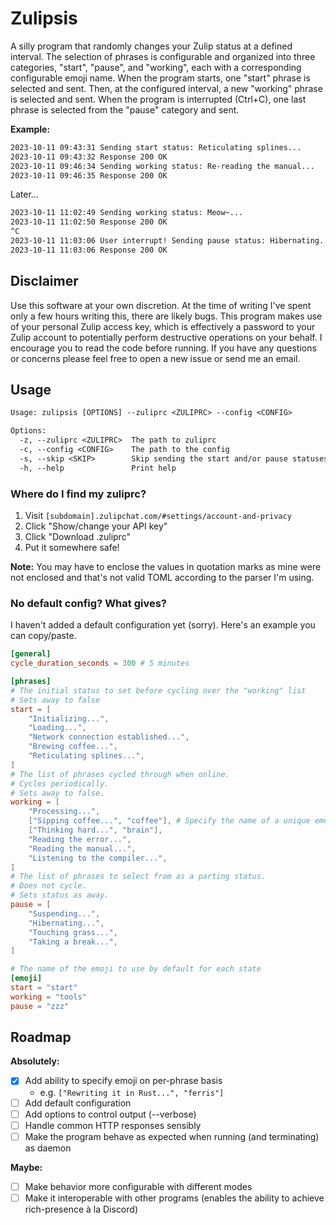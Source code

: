 # Zulipsis

A silly program that randomly changes your Zulip status at a defined interval. The selection of phrases is configurable and organized into three categories, "start", "pause", and "working", each with a corresponding configurable emoji name. When the program starts, one "start" phrase is selected and sent. Then, at the configured interval, a new "working" phrase is selected and sent. When the program is interrupted (Ctrl+C), one last phrase is selected from the "pause" category and sent.

**Example:**

``` txt
2023-10-11 09:43:31 Sending start status: Reticulating splines...
2023-10-11 09:43:32 Response 200 OK
2023-10-11 09:46:34 Sending working status: Re-reading the manual...
2023-10-11 09:46:35 Response 200 OK
```
Later...
``` txt
2023-10-11 11:02:49 Sending working status: Meow~...
2023-10-11 11:02:50 Response 200 OK
^C
2023-10-11 11:03:06 User interrupt! Sending pause status: Hibernating...
2023-10-11 11:03:06 Response 200 OK
```

## Disclaimer
Use this software at your own discretion. At the time of writing I've spent only a few hours writing this, there are likely bugs. This program makes use of your personal Zulip access key, which is effectively a password to your Zulip account to potentially perform destructive operations on your behalf. I encourage you to read the code before running. If you have any questions or concerns please feel free to open a new issue or send me an email.

## Usage

``` txt
Usage: zulipsis [OPTIONS] --zuliprc <ZULIPRC> --config <CONFIG>

Options:
  -z, --zuliprc <ZULIPRC>  The path to zuliprc
  -c, --config <CONFIG>    The path to the config
  -s, --skip <SKIP>        Skip sending the start and/or pause statuses [possible values: start, pause, both]
  -h, --help               Print help
  ```

### Where do I find my zuliprc?

1. Visit `[subdomain].zulipchat.com/#settings/account-and-privacy` 
2. Click "Show/change your API key"
3. Click "Download .zuliprc"
4. Put it somewhere safe!

**Note:** You may have to enclose the values in quotation marks as mine were not enclosed and that's not valid TOML according to the parser I'm using.

### No default config? What gives?

I haven't added a default configuration yet (sorry). Here's an example you can copy/paste.

``` toml
[general]
cycle_duration_seconds = 300 # 5 minutes

[phrases]
# The initial status to set before cycling over the "working" list
# Sets away to false
start = [
	"Initializing...",
	"Loading...",
	"Network connection established...",
	"Brewing coffee...",
	"Reticulating splines...",
]
# The list of phrases cycled through when online.
# Cycles periodically.
# Sets away to false.
working = [
	"Processing...",
	["Sipping coffee...", "coffee"], # Specify the name of a unique emoji for any phrase like this.
	["Thinking hard...", "brain"],
	"Reading the error...",
	"Reading the manual...",
    "Listening to the compiler...",
]
# The list of phrases to select from as a parting status.
# Does not cycle.
# Sets status as away.
pause = [
	"Suspending...",
	"Hibernating...",
	"Touching grass...",
	"Taking a break...",
]

# The name of the emoji to use by default for each state
[emoji]
start = "start"
working = "tools"
pause = "zzz"
```

## Roadmap

**Absolutely:**

- [x] Add ability to specify emoji on per-phrase basis
  - e.g. `["Rewriting it in Rust...", "ferris"]`
- [ ] Add default configuration
- [ ] Add options to control output (--verbose)
- [ ] Handle common HTTP responses sensibly
- [ ] Make the program behave as expected when running (and terminating) as daemon

**Maybe:**

- [ ] Make behavior more configurable with different modes
- [ ] Make it interoperable with other programs (enables the ability to achieve rich-presence à la Discord)
